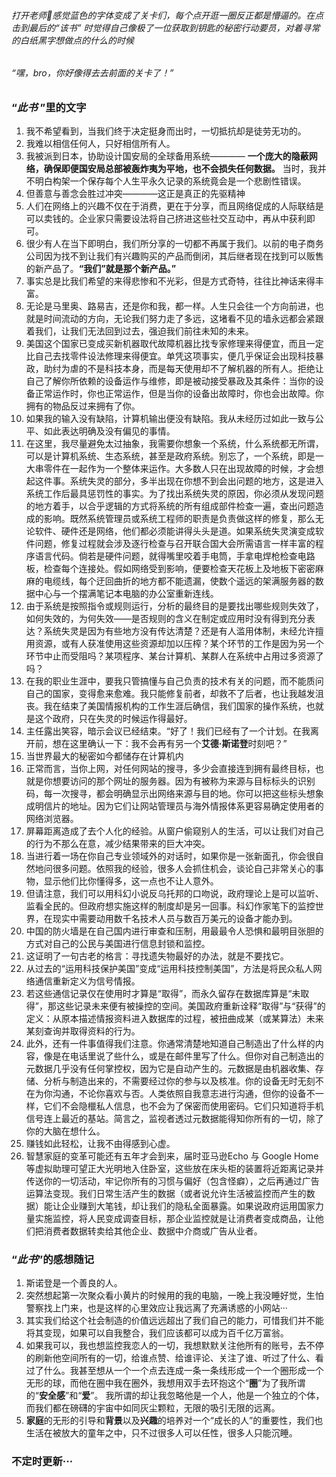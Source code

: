 ###### 打开老师🔗感觉蓝色的字体变成了关卡们，每个点开逛一圈反正都是懵逼的。在点击到最后的“*该书*” 时觉得自己像极了一位获取到钥匙的秘密行动要员，对着寻常的白纸黑字想做点的什么的时候
###### “*嘿，bro，你好像得去去前面的关卡了！*”
### “*此书* ”里的文字
1. 我不希望看到，当我们终于决定挺身而出时，一切抵抗却是徒劳无功的。
2. 我难以相信任何人，只好相信所有人。
3. 我被派到日本，协助设计国安局的全球备用系统————  **一个庞大的隐蔽网络，确保即便国安局总部被轰炸夷为平地，也不会损失任何数据。** 当时，我并不明白构架一个保存每个人生平永久记录的系统竟会是一个悲剧性错误。
4.  但善意与善念会胜过冲突————这正是真正的先驱精神
5.  人们在网络上的兴趣不仅在于消费，更在于分享，而且网络促成的人际联结是可以卖钱的。企业家只需要设法将自己挤进这些社交互动中，再从中获利即可。
6.  很少有人在当下即明白，我们所分享的一切都不再属于我们。以前的电子商务公司因为找不到让我们有兴趣购买的产品而倒闭，其后继者现在找到可以贩售的新产品了。**“我们”就是那个新产品。”**
7. 事实总是比我们希望的来得悲惨和不光彩，但是方式奇特，往往比神话来得丰富。
8. 无论是马里奥、路易吉，还是你和我，都一样。人生只会往一个方向前进，也就是时间流动的方向，无论我们努力走了多远，这堵看不见的墙永远都会紧跟着我们，让我们无法回到过去，强迫我们前往未知的未来。
9. 美国这个国家已变成买新机器取代故障机器比找专家修理来得便宜，而且一定比自己去找零件设法修理来得便宜。单凭这项事实，便几乎保证会出现科技暴政，助纣为虐的不是科技本身，而是每天使用却不了解机器的所有人。拒绝让自己了解你所依赖的设备运作与维修，即是被动接受暴政及其条件：当你的设备正常运作时，你也正常运作，但是当你的设备出故障时，你也会出故障。你拥有的物品反过来拥有了你。
10. 如果我的输入没有缺陷，计算机输出便没有缺陷。我从未经历过如此一致与公平、如此表达明确及没有偏见的事情。
11.  在这里，我尽量避免太过抽象，我需要你想象一个系统，什么系统都无所谓，可以是计算机系统、生态系统，甚至是政府系统。别忘了，一个系统，即是一大串零件在一起作为一个整体来运作。大多数人只在出现故障的时候，才会想起这件事。系统失灵的部分，多半出现在你想不到会出问题的地方，这是进入系统工作后最具惩罚性的事实。为了找出系统失灵的原因，你必须从发现问题的地方着手，以合乎逻辑的方式将系统的所有组成部件检查一遍，查出问题造成的影响。既然系统管理员或系统工程师的职责是负责做这样的修复，那么无论软件、硬件还是网络，他们都必须能讲得头头是道。如果系统失灵演变成软件问题，修复过程就会涉及逐行检查与召开联合国大会所需语言一样丰富的程序语言代码。倘若是硬件问题，就得嘴里咬着手电筒，手拿电焊枪检查电路板，检查每个连接处。假如网络受到影响，便要检查天花板上及地板下密密麻麻的电缆线，每个迂回曲折的地方都不能遗漏，使数个遥远的架满服务器的数据中心与一个摆满笔记本电脑的办公室重新连线。
12. 由于系统是按照指令或规则运行，分析的最终目的是要找出哪些规则失效了，如何失效的，为何失效——是否规则的含义在制定或应用时没有得到充分表达？系统失灵是因为有些地方没有传达清楚？还是有人滥用体制，未经允许擅用资源，或有人获准使用这些资源却加以压榨？某个环节的工作是因为另一个环节中止而受阻吗？某项程序、某台计算机、某群人在系统中占用过多资源了吗？
13. 在我的职业生涯中，要我只管搞懂与自己负责的技术有关的问题，而不能质问自己的国家，变得愈来愈难。我只能修复前者，却救不了后者，也让我越发沮丧。我在结束了美国情报机构的工作生涯后确信，我们国家的操作系统，也就是这个政府，只在失灵的时候运作得最好。
14. 主任露出笑容，暗示会议已经结束。“好了！我们已经有了一个计划。在我离开前，想在这里确认一下：我不会再有另一个**艾德·斯诺登**时刻吧？”
15. 当世界最大的秘密如今都储存在计算机内
16. 正常而言，当你上网，对任何网站的搜寻，多少会直接连到拥有最终目标，也就是你想要访问的那个网址的服务器。因为有被称为来源与目标标头的识别码，每一次搜寻，都会明确显示出网络来源与目的地。你可以把这些标头想象成明信片的地址。因为它们让网站管理员与海外情报体系更容易确定使用者的网络浏览器。
17. 屏幕距离造成了去个人化的经验。从窗户偷窥别人的生活，可以让我们对自己的行为不那么在意，减少结果带来的巨大冲突。
18. 当进行着一场在你自己专业领域外的对话时，如果你是一张新面孔，你会很自然地问很多问题。依照我的经验，很多人会抓住机会，谈论自己非常关心的事物，显示他们比你懂得多，这一点也不让人意外。
19. 但请注意，我们可以用科幻小说反乌托邦的口吻说，政府理论上是可以监听、监看全民的。但政府想实施这样的制度却是另一回事。科幻作家笔下的监控世界，在现实中需要动用数千名技术人员与数百万美元的设备才能办到。
20. 中国的防火墙是在自己国内进行审查和压制，用最最令人恐惧和最明目张胆的方式对自己的公民与美国进行信息封锁和监控。
21. 这证明了一句古老的格言：寻找遗失物最好的办法，就是不要找它。
22. 从过去的“运用科技保护美国”变成“运用科技控制美国”，方法是将民众私人网络通信重新定义为信号情报。
23. 若这些通信记录仅在使用时才算是“取得”，而永久留存在数据库算是“未取
得”，那这些记录未来便有被操控的空间。美国政府重新诠释“取得”与“获得”的定义：从原本描述情报资料进入数据库的过程，被扭曲成某（或某算法）未来某刻查询并取得资料的行为。
24. 此外，还有一件事值得我们注意。你通常清楚地知道自己制造出了什么样的内容，像是在电话里说了些什么，或是在邮件里写了什么。但你对自己制造出的元数据几乎没有任何掌控权，因为它是自动产生的。元数据是由机器收集、存储、分析与制造出来的，不需要经过你的参与以及核准。你的设备无时无刻不在为你沟通，不论你喜欢与否。人类依照自我意志进行沟通，但你的设备不一样，它们不会隐㯿私人信息，也不会为了保密而使用密码。它们只知道将手机信号连上最近的基站。简言之，监视者透过元数据能得知你所有的一切，除了你的大脑在想什么。
25. 赚钱如此轻松，让我不由得感到心虚。
26. 智慧家庭的变革可能还有五年才会到来，届时亚马逊Echo 与 Google Home 等虚拟助理可望正大光明地入住卧室，这些放在床头柜的装置将近距离记录并传送你的一切活动，牢记你所有的习惯与偏好（包含怪癖），之后再通过广告运算法变现。我们日常生活产生的数据（或者说允许生活被监控而产生的数据）能让企业赚到大笔钱，却让我们的隐私全面暴露。如果说政府运用国家力量实施监控，将人民变成调查目标，那企业监控就是让消费者变成商品，让他们把消费者数据转卖给其他企业、数据中介商或广告从业者。
### “*此书*”的感想随记
1. 斯诺登是一个善良的人。
2. 突然想起第一次聚众看小黄片的时候用的我的电脑，一晚上我没睡好觉，生怕警察找上门来，也是这样的心里效应让我远离了充满诱惑的小网站···
3. 其实我们给这个社会制造的价值远远超出了我们自己的能力，可惜我们并不能将其变现，如果可以自我整合，我们应该都可以成为百千亿万富翁。
4. 如果我可以，我也想监控我恋人的一切，我想默默关注他所有的账号，去不停的刷新他空间所有的一切，给谁点赞、给谁评论、关注了谁、听过了什么、看过了什么。我甚至想从一个一个点去连成一条一条线形成一个一个圈形成一个无形的球，而他在圈中我在圈外，我想用双手去环抱这个“**圈**”为了我所谓的“**安全感**”和“**爱**”。
我所谓的却让我忽略他是一个人，他是一个独立的个体，而我们都在磅礴的宇宙中如同灰尘颗粒，无限的吸引无限的远离。
5. **家庭**的无形的引导和**背景**以及**兴趣**的培养对一个“成长的人”的重要性，我们也生活在被放大的童年之中，只不过很多人可以任性，很多人只能沉睡。
### 不定时更新···
